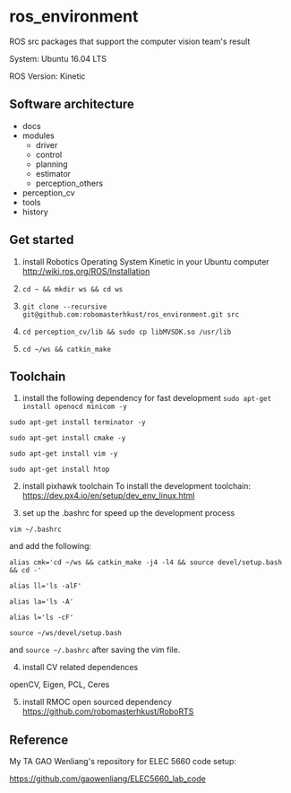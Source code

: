 # ros_environment
ROS src packages that support the computer vision team's result

System: Ubuntu 16.04 LTS

ROS Version: Kinetic

## Software architecture

- docs
- modules
  - driver
  - control
  - planning
  - estimator
  - perception_others
- perception_cv
- tools
- history

## Get started
1. install Robotics Operating System Kinetic in your Ubuntu computer
http://wiki.ros.org/ROS/Installation

2. `cd ~ && mkdir ws && cd ws`

3. `git clone --recursive git@github.com:robomasterhkust/ros_environment.git src`

4. `cd perception_cv/lib && sudo cp libMVSDK.so /usr/lib`

5. `cd ~/ws && catkin_make`

## Toolchain
1. install the following dependency for fast development
`sudo apt-get install openocd minicom -y`

`sudo apt-get install terminator -y`

`sudo apt-get install cmake -y`

`sudo apt-get install vim -y`

`sudo apt-get install htop`

2. install pixhawk toolchain
To install the development toolchain:
https://dev.px4.io/en/setup/dev_env_linux.html

3. set up the .bashrc for speed up the development process

`vim ~/.bashrc`

and add the following:

`alias cmk='cd ~/ws && catkin_make -j4 -l4 && source devel/setup.bash && cd -'`

`alias ll='ls -alF'`

`alias la='ls -A'`

`alias l='ls -cF'`

`source ~/ws/devel/setup.bash`

and `source ~/.bashrc` after saving the vim file.

4. install CV related dependences

openCV, Eigen, PCL, Ceres

5. install RMOC open sourced dependency
https://github.com/robomasterhkust/RoboRTS


## Reference
My TA GAO Wenliang's repository for ELEC 5660 code setup:

https://github.com/gaowenliang/ELEC5660_lab_code

